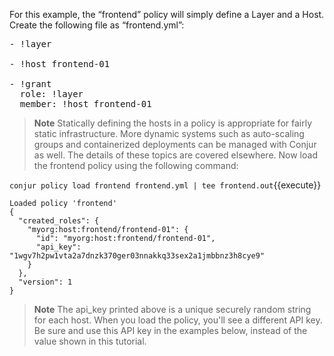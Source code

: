 For this example, the “frontend” policy will simply define a Layer and a Host. Create the following file as “frontend.yml”:

<pre class="file" data-filename="frontend.yml" data-target="replace">
- !layer

- !host frontend-01

- !grant
  role: !layer
  member: !host frontend-01
</pre>

> **Note** Statically defining the hosts in a policy is appropriate for fairly static infrastructure. More dynamic systems such as auto-scaling groups and containerized deployments can be managed with Conjur as well. The details of these topics are covered elsewhere.
Now load the frontend policy using the following command:


`conjur policy load frontend frontend.yml | tee frontend.out`{{execute}}
```
Loaded policy 'frontend'
{
  "created_roles": {
    "myorg:host:frontend/frontend-01": {
      "id": "myorg:host:frontend/frontend-01",
      "api_key": "1wgv7h2pw1vta2a7dnzk370ger03nnakkq33sex2a1jmbbnz3h8cye9"
    }
  },
  "version": 1
}
```

> **Note** The api_key printed above is a unique securely random string for each host. When you load the policy, you'll see a different API key. Be sure and use this API key in the examples below, instead of the value shown in this tutorial.
